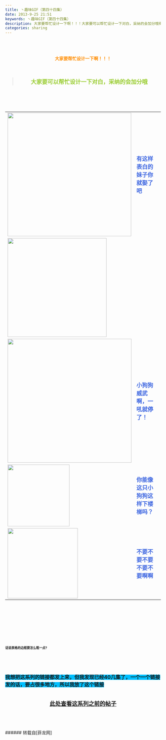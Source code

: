 ```yaml
---
title: 丶趣味GIF（第四十四集）
date: 2013-9-25 21:51
keywords: 丶趣味GIF（第四十四集）
description: 大家要帮忙设计一下啊！！！大家要可以帮忙设计一下对白，采纳的会加分哦有这样表白的妹子你就娶了吧小狗狗威武啊，一吼就停了！你能像这只小狗狗这样下楼梯吗？不要不要不要不要不要啊啊话说表格的边框要怎么粗一点?我想把这系列的链接都发上来，但我发现已经40几集了，一个一个链接发的话，要占很多地方，所以我放了这个链接此处查看这系列之前的帖子
categories: sharing
---
```

<td class="t_f" id="postmessage_54201">

<br/>
<br/>
<div align="center"><strong><font color="#ff8c00"><br/>
</font></strong></div><div align="center"><strong><font color="#ff8c00">大家要帮忙设计一下啊！！！</font></strong></div><br/>
<strong><font size="4"><br/>
</font></strong><div align="center"><div class="quote"><blockquote><strong><font size="4"><font color="#9acd32">大家要可以帮忙设计一下对白，采纳的会加分哦</font></font></strong><img alt="" border="0" onclick="" onmouseover="" smilieid="98" src="static/image/smiley/qiubilong/14.gif"/></blockquote></div><br/>
<strong><font size="4"><br/>
</font></strong><br/>
<table cellspacing="0" class="t_table"><tr><td>

<img aid="21425" class="zoom" data-cf-modified-c0a2c436bb351e7f232e0317-="" file="data/attachment/forum/201309/25/123005x5ssf162nu1434u5.gif" id="aimg_21425" inpost="1" onclick="" onmouseover="" src="http://www.flw.ph/data/attachment/forum/201309/25/123005x5ssf162nu1434u5.gif" width="400" zoomfile="data/attachment/forum/201309/25/123005x5ssf162nu1434u5.gif"/>


</td><td><font size="4"><font color="#4169e1"><strong>有这样表白的妹子你就娶了吧</strong></font></font><img alt="" border="0" onclick="" onmouseover="" smilieid="249" src="static/image/smiley/Xiongmao/24.gif"/></td></tr><tr><td>

<img aid="21429" class="zoom" data-cf-modified-c0a2c436bb351e7f232e0317-="" file="data/attachment/forum/201309/25/123129s620qgpdw32j21jo.gif" id="aimg_21429" inpost="1" onclick="" onmouseover="" src="http://www.flw.ph/data/attachment/forum/201309/25/123129s620qgpdw32j21jo.gif" width="320" zoomfile="data/attachment/forum/201309/25/123129s620qgpdw32j21jo.gif"/>


</td><td><img alt="" border="0" onclick="" onmouseover="" smilieid="249" src="static/image/smiley/Xiongmao/24.gif"/></td></tr><tr><td>

<img aid="21427" class="zoom" data-cf-modified-c0a2c436bb351e7f232e0317-="" file="data/attachment/forum/201309/25/123056pty7ktk6msw1gyak.gif" id="aimg_21427" inpost="1" onclick="" onmouseover="" src="http://www.flw.ph/data/attachment/forum/201309/25/123056pty7ktk6msw1gyak.gif" width="401" zoomfile="data/attachment/forum/201309/25/123056pty7ktk6msw1gyak.gif"/>


</td><td><font size="4"><font color="#4169e1"><strong>小狗狗威武啊，一吼就停了！</strong></font></font><img alt="" border="0" onclick="" onmouseover="" smilieid="249" src="static/image/smiley/Xiongmao/24.gif"/></td></tr><tr><td>

<img aid="21426" class="zoom" data-cf-modified-c0a2c436bb351e7f232e0317-="" file="data/attachment/forum/201309/25/123016z4lkf66mkd60f63u.gif" id="aimg_21426" inpost="1" onclick="" onmouseover="" src="http://www.flw.ph/data/attachment/forum/201309/25/123016z4lkf66mkd60f63u.gif" width="200" zoomfile="data/attachment/forum/201309/25/123016z4lkf66mkd60f63u.gif"/>


</td><td><font size="4"><font color="#4169e1"><strong>你能像这只小狗狗这样下楼梯吗？</strong></font></font></td></tr><tr><td>

<img aid="21428" class="zoom" data-cf-modified-c0a2c436bb351e7f232e0317-="" file="data/attachment/forum/201309/25/123106hkbvm7bkbxccz0em.gif" id="aimg_21428" inpost="1" onclick="" onmouseover="" src="http://www.flw.ph/data/attachment/forum/201309/25/123106hkbvm7bkbxccz0em.gif" width="227" zoomfile="data/attachment/forum/201309/25/123106hkbvm7bkbxccz0em.gif"/>


</td><td><font size="4"><font color="#4169e1"><strong>不要不要不要不要不要啊啊</strong></font></font><img alt="" border="0" onclick="" onmouseover="" smilieid="249" src="static/image/smiley/Xiongmao/24.gif"/><br/>
</td></tr></table></div><strong><font size="4"><strong><font size="4"><br/>
</font></strong></font><br/>
<br/>
<div align="center"><font size="4"><img alt="" border="0" onclick="" onmouseover="" smilieid="249" src="static/image/smiley/Xiongmao/24.gif"/></font></div><font size="4"><strong><font size="4"><br/>
</font></strong></font><br/>
<font size="4"><strong><font size="4"><br/>
</font></strong></font><br/>
<font size="1">话说表格的边框要怎么粗一点?</font></strong><img alt="" border="0" onclick="" onmouseover="" smilieid="249" src="static/image/smiley/Xiongmao/24.gif"/><strong><font size="1"><br/>
</font></strong><br/>
<strong><font size="1"><br/>
</font></strong><br/>
<strong><font size="1"><br/>
</font></strong><br/>
<strong><font style="background-color:rgb(0, 191, 255)"><font size="3">我想把这系列的链接都发上来，但我发现已经40几集了，一个一个链接发的话，要占很多地方，所以我放了这个链接</font></font></strong><strong><font style="background-color:rgb(0, 191, 255)"><font size="3"><br/>
</font></font></strong><br/>
<strong><font style="background-color:rgb(0, 191, 255)"><font size="3"><br/>
<div align="center"><img alt="" border="0" onclick="" onmouseover="" smilieid="249" src="static/image/smiley/Xiongmao/24.gif"/><font size="4"><font color="#ff0000"><strong><a href="http://www.flw.ph/home.php?mod=space&amp;uid=41&amp;do=thread&amp;view=me&amp;from=space" target="_blank">此处查看这系列之前的帖子</a></strong></font></font><img alt="" border="0" onclick="" onmouseover="" smilieid="249" src="static/image/smiley/Xiongmao/24.gif"/></div><br/>
</font></font></strong><br/>
<br/>
<br/>
</td>
###### 转载自[菲龙网]